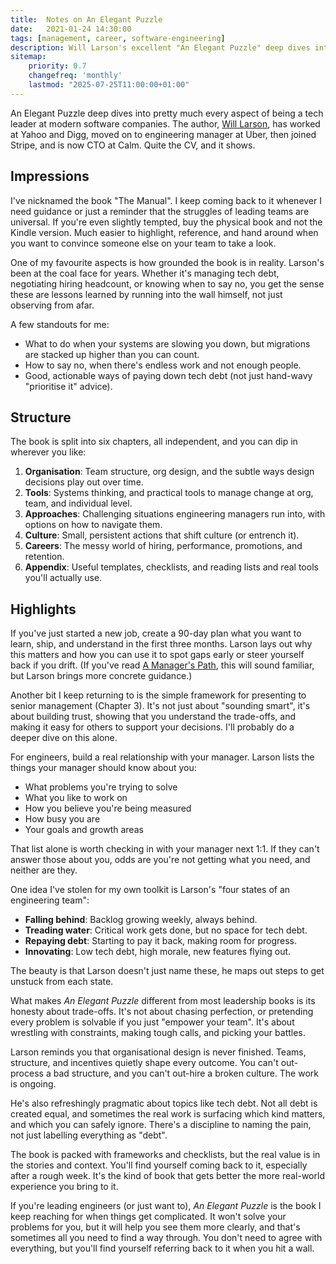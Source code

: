 ```yaml
---
title:  Notes on An Elegant Puzzle
date:   2021-01-24 14:30:00
tags: [management, career, software-engineering]
description: Will Larson's excellent "An Elegant Puzzle" deep dives into every aspect of being a tech leader at modern software companies
sitemap:
    priority: 0.7
    changefreq: 'monthly'
    lastmod: "2025-07-25T11:00:00+01:00"
---
```


An Elegant Puzzle deep dives into pretty much every aspect of being a tech leader at modern software companies. The author, [Will Larson](https://lethain.com), has worked at Yahoo and Digg, moved on to engineering manager at Uber, then joined Stripe, and is now CTO at Calm. Quite the CV, and it shows.

## Impressions

I've nicknamed the book "The Manual". I keep coming back to it whenever I need guidance or just a reminder that the struggles of leading teams are universal. If you're even slightly tempted, buy the physical book and not the Kindle version. Much easier to highlight, reference, and hand around when you want to convince someone else on your team to take a look.

One of my favourite aspects is how grounded the book is in reality. Larson's been at the coal face for years. Whether it's managing tech debt, negotiating hiring headcount, or knowing when to say no, you get the sense these are lessons learned by running into the wall himself, not just observing from afar.

A few standouts for me:
- What to do when your systems are slowing you down, but migrations are stacked up higher than you can count.
- How to say no, when there's endless work and not enough people.
- Good, actionable ways of paying down tech debt (not just hand-wavy "prioritise it" advice).

## Structure

The book is split into six chapters, all independent, and you can dip in wherever you like:

1. **Organisation**: Team structure, org design, and the subtle ways design decisions play out over time.
2. **Tools**: Systems thinking, and practical tools to manage change at org, team, and individual level.
3. **Approaches**: Challenging situations engineering managers run into, with options on how to navigate them.
4. **Culture**: Small, persistent actions that shift culture (or entrench it).
5. **Careers**: The messy world of hiring, performance, promotions, and retention.
6. **Appendix**: Useful templates, checklists, and reading lists and real tools you'll actually use.

## Highlights

If you've just started a new job, create a 90-day plan what you want to learn, ship, and understand in the first three months. Larson lays out why this matters and how you can use it to spot gaps early or steer yourself back if you drift. (If you've read [A Manager's Path](/notes-on-a-managers-path), this will sound familiar, but Larson brings more concrete guidance.)

Another bit I keep returning to is the simple framework for presenting to senior management (Chapter 3). It's not just about "sounding smart", it's about building trust, showing that you understand the trade-offs, and making it easy for others to support your decisions. I'll probably do a deeper dive on this alone.

For engineers, build a real relationship with your manager. Larson lists the things your manager should know about you:

- What problems you're trying to solve
- What you like to work on
- How you believe you're being measured
- How busy you are
- Your goals and growth areas

That list alone is worth checking in with your manager next 1:1. If they can't answer those about you, odds are you're not getting what you need, and neither are they.

One idea I've stolen for my own toolkit is Larson's "four states of an engineering team":
- **Falling behind**: Backlog growing weekly, always behind.
- **Treading water**: Critical work gets done, but no space for tech debt.
- **Repaying debt**: Starting to pay it back, making room for progress.
- **Innovating**: Low tech debt, high morale, new features flying out.

The beauty is that Larson doesn't just name these, he maps out steps to get unstuck from each state.

What makes *An Elegant Puzzle* different from most leadership books is its honesty about trade-offs. It's not about chasing perfection, or pretending every problem is solvable if you just "empower your team". It's about wrestling with constraints, making tough calls, and picking your battles.

Larson reminds you that organisational design is never finished. Teams, structure, and incentives quietly shape every outcome. You can't out-process a bad structure, and you can't out-hire a broken culture. The work is ongoing.

He's also refreshingly pragmatic about topics like tech debt. Not all debt is created equal, and sometimes the real work is surfacing which kind matters, and which you can safely ignore. There's a discipline to naming the pain, not just labelling everything as "debt".

The book is packed with frameworks and checklists, but the real value is in the stories and context. You'll find yourself coming back to it, especially after a rough week. It's the kind of book that gets better the more real-world experience you bring to it.

If you're leading engineers (or just want to), *An Elegant Puzzle* is the book I keep reaching for when things get complicated. It won't solve your problems for you, but it will help you see them more clearly, and that's sometimes all you need to find a way through. You don't need to agree with everything, but you'll find yourself referring back to it when you hit a wall.
